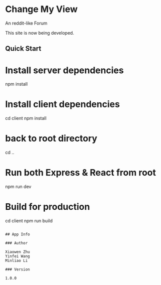 # Change My View

An reddit-like Forum 

This site is now being developed. 
## Quick Start


# Install server dependencies
npm install

# Install client dependencies
cd client
npm install
# back to root directory
cd ..

# Run both Express & React from root
npm run dev

# Build for production
cd client
npm run build
```

## App Info

### Author

Xiaowen Zhu
Yinfei Wang
Minliao Li

### Version

1.0.0
